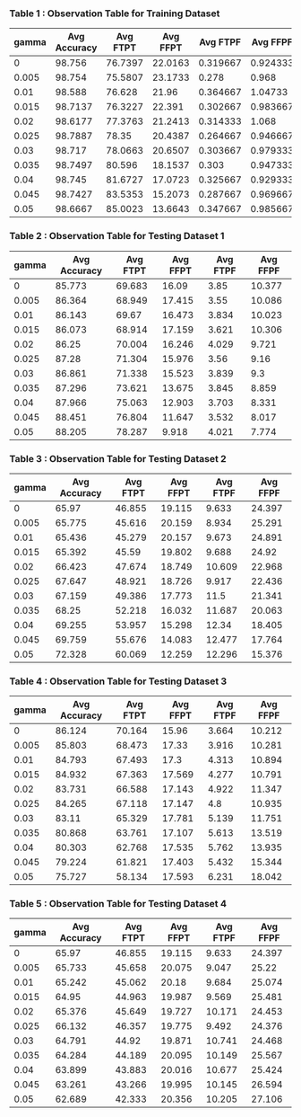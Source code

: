 ### Table 1 : Observation Table for Training Dataset
| gamma | Avg Accuracy | Avg FTPT | Avg FFPT | Avg FTPF | Avg FFPF |
|-------|--------------|----------|----------|----------|--------------|
| 0     | 98.756   | 76.7397  | 22.0163 | 0.319667   | 0.924333 |
| 0.005 | 98.754   | 75.5807 |  23.1733  | 0.278    |  0.968    |    
| 0.01  | 98.588   | 76.628  |  21.96    | 0.364667 |  1.04733  |       
| 0.015 | 98.7137  | 76.3227 |  22.391   | 0.302667 |  0.983667 |     
| 0.02  | 98.6177  | 77.3763 |  21.2413  | 0.314333 |  1.068    |       
| 0.025 | 98.7887  | 78.35   |  20.4387  | 0.264667 |  0.946667 |     
| 0.03  | 98.717   | 78.0663 | 20.6507   | 0.303667 | 0.979333  |        
| 0.035 | 98.7497  | 80.596  |  18.1537  | 0.303    |  0.947333 |         
| 0.04  | 98.745   | 81.6727 |  17.0723  | 0.325667 |  0.929333 |           
| 0.045 | 98.7427  | 83.5353 |  15.2073  | 0.287667 |  0.969667 |        
| 0.05  | 98.6667  | 85.0023 |  13.6643  | 0.347667 |  0.985667 | 

### Table 2 : Observation Table for Testing Dataset 1
| gamma | Avg Accuracy | Avg FTPT | Avg FFPT | Avg FTPF | Avg FFPF |
|-------|--------------|----------|----------|----------|--------------|
| 0     | 85.773 |  69.683 |   16.09 |    3.85  | 10.377 | 
| 0.005 | 86.364 |  68.949 |  17.415  |   3.55 |  10.086|       
| 0.01  | 86.143 |   69.67 |  16.473  |  3.834 |  10.023|        
| 0.015 | 86.073 |  68.914 |  17.159  |  3.621 |  10.306|       
| 0.02  | 86.25  | 70.004  | 16.246   | 4.029  |  9.721 |       
| 0.025 | 87.28  | 71.304  | 15.976   |  3.56  |   9.16 |     
| 0.03  | 86.861 | 71.338  | 15.523   | 3.839  |  9.3   |         
| 0.035 | 87.296 |  73.621 |  13.675  |  3.845 |   8.859|           
| 0.04  | 87.966 |  75.063 |  12.903  |  3.703 |   8.331|            
| 0.045 | 88.451 |  76.804 |  11.647  |  3.532 |   8.017|         
| 0.05  | 88.205 |  78.287 |   9.918  |  4.021 |   7.774|

### Table 3 : Observation Table for Testing Dataset 2
| gamma | Avg Accuracy | Avg FTPT | Avg FFPT | Avg FTPF | Avg FFPF |
|-------|--------------|----------|----------|----------|--------------|
| 0     | 65.97  | 46.855  |19.115  | 9.633   | 24.397   | 
| 0.005 | 65.775 |  45.616 |  20.159 |   8.934 |  25.291 |       
| 0.01  | 65.436 |  45.279 |  20.157 |   9.673 |  24.891 |        
| 0.015 | 65.392 |   45.59 |  19.802 |   9.688 |   24.92 |        
| 0.02  | 66.423 |  47.674 |  18.749 |  10.609 |  22.968 |        
| 0.025 | 67.647 |  48.921 |  18.726 |   9.917 |  22.436 |      
| 0.03  | 67.159 | 49.386  | 17.773  |  11.5   | 21.341 |         
| 0.035 | 68.25  | 52.218  | 16.032  | 11.687  | 20.063  |          
| 0.04  | 69.255 |  53.957 |  15.298 |   12.34 |  18.405 |            
| 0.045 | 69.759 |  55.676 |  14.083 |  12.477 |  17.764 |         
| 0.05  | 72.328 |  60.069 |  12.259 |  12.296 |  15.376 |

### Table 4 : Observation Table for Testing Dataset 3
| gamma | Avg Accuracy | Avg FTPT | Avg FFPT | Avg FTPF | Avg FFPF |
|-------|--------------|----------|----------|----------|--------------|
| 0     | 86.124  | 70.164 |   15.96 |   3.664 |  10.212 |  
| 0.005 | 85.803 |  68.473 |   17.33  |  3.916 |  10.281 |       
| 0.01  | 84.793 |  67.493 |   17.3   |  4.313 |  10.894 |        
| 0.015 | 84.932 |  67.363 |  17.569  |  4.277 |  10.791 |        
| 0.02  | 83.731 |  66.588 |  17.143  |  4.922 |  11.347 |        
| 0.025 | 84.265 |  67.118 |  17.147  |   4.8  |  10.935 |     
| 0.03  | 83.11  | 65.329  | 17.781   | 5.139  | 11.751  |         
| 0.035 | 80.868 |  63.761 |  17.107  |  5.613 |  13.519 |          
| 0.04  | 80.303 |  62.768 |  17.535  |  5.762 |  13.935 |             
| 0.045 | 79.224 |  61.821 |  17.403  |  5.432 |  15.344 |          
| 0.05  | 75.727 |  58.134 |  17.593  |  6.231 |  18.042 |

### Table 5 : Observation Table for Testing Dataset 4
| gamma | Avg Accuracy | Avg FTPT | Avg FFPT | Avg FTPF | Avg FFPF |
|-------|--------------|----------|----------|----------|--------------|
| 0     |  65.97  | 46.855  | 19.115  |  9.633  | 24.397 | 
| 0.005 | 65.733 |  45.658 |  20.075 |   9.047 |   25.22 |       
| 0.01  | 65.242 |  45.062 |   20.18 |   9.684 |  25.074 |       
| 0.015 | 64.95  | 44.963  | 19.987  |  9.569  | 25.481  |         
| 0.02  | 65.376 |  45.649 |  19.727 |  10.171 |  24.453 |        
| 0.025 | 66.132 |  46.357 |  19.775 |   9.492 |  24.376 |      
| 0.03  | 64.791 |  44.92  | 19.871  | 10.741  | 24.468  |          
| 0.035 | 64.284 |  44.189 |  20.095 |  10.149 |  25.567 |          
| 0.04  | 63.899 |  43.883 |  20.016 |  10.677 |  25.424 |            
| 0.045 | 63.261 |  43.266 |  19.995 |  10.145 |  26.594 |          
| 0.05  | 62.689 |  42.333 |  20.356 |  10.205 |  27.106 |
